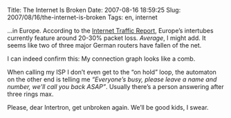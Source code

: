 Title: The Internet Is Broken
Date: 2007-08-16 18:59:25
Slug: 2007/08/16/the-internet-is-broken
Tags: en, internet


…in Europe. According to the [Internet Traffic Report][1], Europe’s intertubes
currently feature around 20-30% packet loss. _Average_, I might add. It seems
like two of three major German routers have fallen of the net.

I can indeed confirm this: My connection graph looks like a comb.

When calling my ISP I don’t even get to the “on hold” loop, the automaton on
the other end is telling me _“Everyone’s busy, please leave a name and number,
we’ll call you back ASAP”_. Usually there’s a person answering after three
rings max.

Please, dear Intertron, get unbroken again. We’ll be good kids, I swear.

   [1]: http://www.internettrafficreport.com/europe.htm
